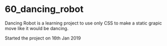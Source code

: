 # 60_dancing_robot

Dancing Robot is a learning project to use only CSS to make a static grapic move like it would be dancing.

<p>Started the project on 16th Jan 2019</p>
